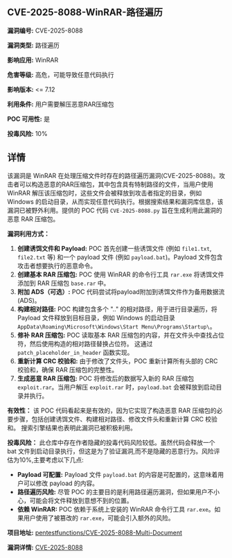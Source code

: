 ## CVE-2025-8088-WinRAR-路径遍历

**漏洞编号:** CVE-2025-8088

**漏洞类型:** 路径遍历

**影响应用:** WinRAR

**危害等级:** 高危，可能导致任意代码执行

**影响版本:** <= 7.12

**利用条件:** 用户需要解压恶意RAR压缩包

**POC 可用性:** 是

**投毒风险:** 10%

## 详情

该漏洞是 WinRAR 在处理压缩文件时存在的路径遍历漏洞(CVE-2025-8088)。攻击者可以构造恶意的RAR压缩包，其中包含具有特制路径的文件，当用户使用 WinRAR 解压该压缩包时，这些文件会被释放到攻击者指定的目录，例如 Windows 的启动目录，从而实现任意代码执行。根据搜索结果和漏洞库信息，该漏洞已被野外利用。提供的 POC 代码 `CVE-2025-8088.py` 旨在生成利用此漏洞的恶意 RAR 压缩包。 

**漏洞利用方式：**
1.  **创建诱饵文件和 Payload:** POC 首先创建一些诱饵文件 (例如 `file1.txt`, `file2.txt` 等) 和一个 payload 文件 (例如 `payload.bat`)。Payload 文件包含攻击者想要执行的恶意命令。
2.  **创建基本 RAR 压缩包:**  POC 使用 WinRAR 的命令行工具 `rar.exe` 将诱饵文件添加到 RAR 压缩包 `base.rar` 中。
3.  **附加 ADS（可选）:** POC 代码尝试将payload附加到诱饵文件作为备用数据流 (ADS)。
4.  **构建相对路径:**  POC 构建包含多个 "..\" 的相对路径，用于进行目录遍历，将 Payload 文件释放到目标目录，例如 Windows 的启动目录 `AppData\Roaming\Microsoft\Windows\Start Menu\Programs\Startup\`。
5.  **修补 RAR 压缩包:** POC 读取基本 RAR 压缩包的内容，并在文件头中查找占位符，然后使用构造的相对路径替换占位符。 这通过 `patch_placeholder_in_header` 函数实现。
6.  **重新计算 CRC 校验和:** 由于修改了文件头，POC 重新计算所有头部的 CRC 校验和，确保 RAR 压缩包的完整性。
7.  **生成恶意 RAR 压缩包:** POC 将修改后的数据写入新的 RAR 压缩包 `exploit.rar`。当用户解压 `exploit.rar` 时，`payload.bat` 会被释放到启动目录并执行。

**有效性：**
该 POC 代码看起来是有效的，因为它实现了构造恶意 RAR 压缩包的必要步骤，包括创建诱饵文件、构建相对路径、修改文件头和重新计算 CRC 校验和。 搜索引擎结果也表明此漏洞已被积极利用。

**投毒风险：**
此仓库中存在作者隐藏的投毒代码风险较低。虽然代码会释放一个 bat 文件到启动目录执行，但这是为了验证漏洞,而不是隐藏的恶意行为。风险评估为10%,主要考虑以下几点:
*   **Payload 可配置:** Payload 文件 `payload.bat` 的内容是可配置的，这意味着用户可以修改 payload 的内容。
*   **路径遍历风险:**  尽管 POC 的主要目的是利用路径遍历漏洞，但如果用户不小心，可能会将文件释放到意想不到的位置。
*   **依赖 WinRAR:**  POC 依赖于系统上安装的 WinRAR 命令行工具 `rar.exe`。如果用户使用了被篡改的 `rar.exe`，可能会引入额外的风险。

**项目地址:** [pentestfunctions/CVE-2025-8088-Multi-Document](https://github.com/pentestfunctions/CVE-2025-8088-Multi-Document)

**漏洞详情:** [CVE-2025-8088](https://nvd.nist.gov/vuln/detail/CVE-2025-8088)